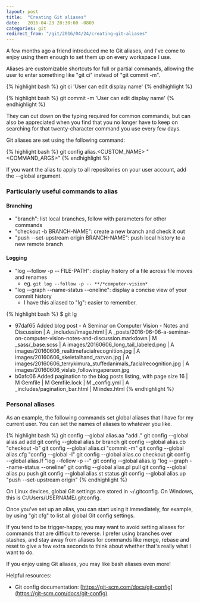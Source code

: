 ```yaml
---
layout: post
title:  "Creating Git aliases"
date:   2016-04-23 20:30:00 -0800
categories: git
redirect_from: "/git/2016/04/24/creating-git-aliases"
---
```

A few months ago a friend introduced me to Git aliases, and I've come to enjoy using them enough to set them up on every workspace I use.

Aliases are customizable shortcuts for full or partial commands, allowing the user to enter something like "git ci" instead of "git commit -m".

{% highlight bash %}
git ci 'User can edit display name'
{% endhighlight %}

{% highlight bash %}
git commit -m 'User can edit display name'
{% endhighlight %}

<!--more-->

They can cut down on the typing required for common commands, but can also be appreciated when you find that you no longer have to keep on searching for that twenty-character command you use every few days.

Git aliases are set using the following command:

{% highlight bash %}
git config alias.<CUSTOM_NAME> "<COMMAND> <COMMAND_ARGS>"
{% endhighlight %}

If you want the alias to apply to all repositories on your user account, add the -\-global argument.

### Particularly useful commands to alias

#### Branching

- "branch": list local branches, follow with parameters for other commands
- "checkout -b BRANCH-NAME": create a new branch and check it out
- "push -\-set-upstream origin BRANCH-NAME": push local history to a new remote branch

#### Logging

- "log -\-follow -p -\- FILE-PATH": display history of a file across file moves and renames
  - eg. ```git log --follow -p -- **/*computer-vision*```
- "log -\-graph -\-name-status -\-oneline": display a concise view of your commit history
  - I have this aliased to "lg": easier to remember.

{% highlight bash %}
$ git lg
* 97daf65 Added blog post - A Seminar on Computer Vision - Notes and Discussion
| A     _includes/image.html
| A     _posts/2016-06-06-a-seminar-on-computer-vision-notes-and-discussion.markdown
| M     _sass/_base.scss
| A     images/20160606_long_tail_labeled.png
| A     images/20160606_realtimefacialrecognition.jpg
| A     images/20160606_skeletalhand_razvan.jpg
| A     images/20160606_terrykimura_stuffedanimals_facialrecognition.jpg
| A     images/20160606_vislab_followingaperson.jpg
* b0afc06 Added pagination to the blog posts listing, with page size 16
| M     Gemfile
| M     Gemfile.lock
| M     _config.yml
| A     _includes/pagination_bar.html
| M     index.html
{% endhighlight %}

### Personal aliases

As an example, the following commands set global aliases that I have for my current user.  You can set the names of aliases to whatever you like.

{% highlight bash %}
git config --global alias.aa "add ."
git config --global alias.ad add
git config --global alias.br branch
git config --global alias.cb "checkout -b"
git config --global alias.ci "commit -m"
git config --global alias.cfg "config --global -l"
git config --global alias.co checkout
git config --global alias.lf "log --follow -p --"
git config --global alias.lg "log --graph --name-status --oneline"
git config --global alias.pl pull
git config --global alias.pu push
git config --global alias.st status
git config --global alias.up "push --set-upstream origin"
{% endhighlight %}

On Linux devices, global Git settings are stored in ~/.gitconfig.
On Windows, this is C:/Users/USERNAME/.gitconfig.

Once you've set up an alias, you can start using it immediately, for example, by using "git cfg" to list all global Git config settings.

If you tend to be trigger-happy, you may want to avoid setting aliases for commands that are difficult to reverse.  I prefer using branches over stashes, and stay away from aliases for commands like merge, rebase and reset to give a few extra seconds to think about whether that's really what I want to do.

If you enjoy using Git aliases, you may like bash aliases even more!

Helpful resources:

* Git config documentation: [https://git-scm.com/docs/git-config](https://git-scm.com/docs/git-config)
